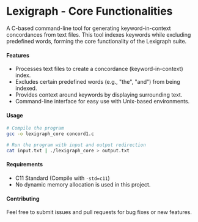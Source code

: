 # **Lexigraph - Core Functionalities**

A C-based command-line tool for generating keyword-in-context concordances from text files. This tool indexes keywords while excluding predefined words, forming the core functionality of the Lexigraph suite.

#### **Features**
- Processes text files to create a concordance (keyword-in-context) index.
- Excludes certain predefined words (e.g., "the", "and") from being indexed.
- Provides context around keywords by displaying surrounding text.
- Command-line interface for easy use with Unix-based environments.
  
#### **Usage**
```bash
# Compile the program
gcc -o lexigraph_core concord1.c

# Run the program with input and output redirection
cat input.txt | ./lexigraph_core > output.txt
```

#### **Requirements**
- C11 Standard (Compile with `-std=c11`)
- No dynamic memory allocation is used in this project.

#### **Contributing**
Feel free to submit issues and pull requests for bug fixes or new features.

